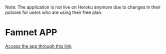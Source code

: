 Note: The application is not live on Heroku anymore due to changes in their policies for users who are using their free plan. 
# Famnet APP


[Access the app through this link](https://fam-net.herokuapp.com/)
